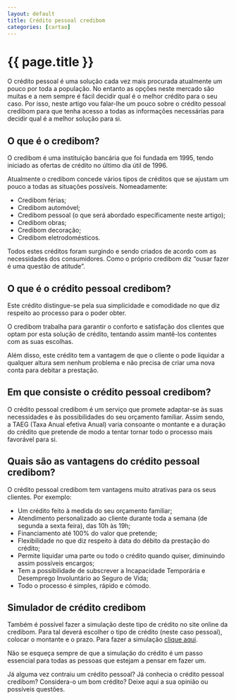 ```yaml
---
layout: default
title: Crédito pessoal credibom
categories: [cartao]
---
```


# {{ page.title }}

O crédito pessoal é uma solução cada vez mais procurada atualmente um pouco por toda a população. No entanto as opções neste mercado são muitas e a nem sempre é fácil decidir qual é o melhor crédito para o seu caso. Por isso, neste artigo vou falar-lhe um pouco sobre o crédito pessoal credibom para que tenha acesso a todas as informações necessárias para decidir qual é a melhor solução para si.

## O que é o credibom?

O credibom é uma instituição bancária que foi fundada em 1995, tendo iniciado as ofertas de crédito no último dia útil de 1996.

Atualmente o credibom concede vários tipos de créditos que se ajustam um pouco a todas as situações possíveis. Nomeadamente:

* Credibom férias;
* Credibom automóvel;
* Credibom pessoal (o que será abordado especificamente neste artigo);
* Credibom obras;
* Credibom decoração;
* Credibom eletrodomésticos.

Todos estes créditos foram surgindo e sendo criados de acordo com as necessidades dos consumidores. Como o próprio credibom diz “ousar fazer é uma questão de atitude”.

## O que é o crédito pessoal credibom?

Este crédito distingue-se pela sua simplicidade e comodidade no que diz respeito ao processo para o poder obter.

O credibom trabalha para garantir o conforto e satisfação dos clientes que optam por esta solução de crédito, tentando assim mantê-los contentes com as suas escolhas.

Além disso, este crédito tem a vantagem de que o cliente o pode liquidar a qualquer altura sem nenhum problema e não precisa de criar uma nova conta para debitar a prestação.

## Em que consiste o crédito pessoal credibom?

O crédito pessoal credibom é um serviço que promete adaptar-se às suas necessidades e às possibilidades do seu orçamento familiar. Assim sendo, a TAEG (Taxa Anual efetiva Anual) varia consoante o montante e a duração do crédito que pretende de modo a tentar tornar todo o processo mais favorável para si.

## Quais são as vantagens do crédito pessoal credibom?

O crédito pessoal credibom tem vantagens muito atrativas para os seus clientes. Por exemplo:

* Um crédito feito à medida do seu orçamento familiar;
* Atendimento personalizado ao cliente durante toda a semana (de segunda a sexta feira), das 10h às 19h;
* Financiamento até 100% do valor que pretende;
* Flexibilidade no que diz respeito à data do débito da prestação do crédito;
* Permite liquidar uma parte ou todo o crédito quando quiser, diminuindo assim possíveis encargos;
* Tem a possibilidade de subscrever a Incapacidade Temporária e Desemprego Involuntário ao Seguro de Vida;
* Todo o processo é simples, rápido e cómodo.

## Simulador de crédito credibom

Também é possível fazer a simulação deste tipo de crédito no site online da credibom. Para tal deverá escolher o tipo de crédito (neste caso pessoal), colocar o montante e o prazo. Para fazer a simulação [clique aqui](http://www.credibom.pt/pt/).

Não se esqueça sempre de que a simulação do crédito é um passo essencial para todas as pessoas que estejam a pensar em fazer um.

Já alguma vez contraiu um crédito pessoal? Já conhecia o crédito pessoal credibom? Considera-o um bom crédito? Deixe aqui a sua opinião ou possíveis questões.
